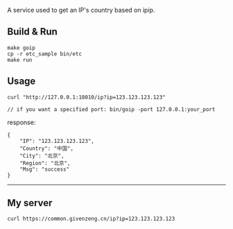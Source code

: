 A service used to get an IP's country based on ipip.

## Build & Run
```
make goip
cp -r etc_sample bin/etc
make run
```

## Usage
```
curl "http://127.0.0.1:18010/ip?ip=123.123.123.123"

// if you want a specified port: bin/goip -port 127.0.0.1:your_port
```

response:
```
{
    "IP": "123.123.123.123",
    "Country": "中国",
    "City": "北京",
    "Region": "北京",
    "Msg": "success"
}
```
---

## My server
```
curl https://common.givenzeng.cn/ip?ip=123.123.123.123
```
